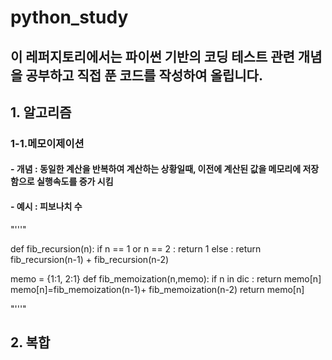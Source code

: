# python_study
## 이 레퍼지토리에서는 파이썬 기반의 코딩 테스트 관련 개념을 공부하고 직접 푼 코드를 작성하여 올립니다. 
## 1. 알고리즘
 ### 1-1.메모이제이션   
   #### - 개념 : 동일한 계산을 반복하여 계산하는 상황일때, 이전에 계산된 값을 메모리에 저장함으로 실행속도를 증가 시킴
   #### - 예시 : 피보나치 수 
  "'''"    
  
def fib_recursion(n):
  if n == 1 or n == 2 :
    return 1
  else :
    return fib_recursion(n-1) + fib_recursion(n-2)

memo = {1:1, 2:1} 
def fib_memoization(n,memo):
  if  n in dic :
    return memo[n]
  memo[n]=fib_memoization(n-1)+ fib_memoization(n-2)
  return memo[n]

  
  "'''"
     
## 2. 복합  


